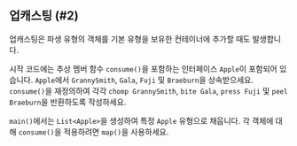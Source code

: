 ## 업캐스팅 (#2)

업캐스팅은 파생 유형의 객체를 기본 유형을 보유한 컨테이너에 추가할 때도 발생합니다.

시작 코드에는 추상 멤버 함수 `consume()`을 포함하는 인터페이스 `Apple`이 포함되어 있습니다. `Apple`에서 `GrannySmith`, `Gala`, `Fuji` 및 `Braeburn`을 상속받으세요. `consume()`을 재정의하여 각각 `chomp GrannySmith`, `bite Gala`, `press Fuji` 및 `peel Braeburn`을 반환하도록 작성하세요.

`main()`에서는 `List<Apple>`을 생성하여 특정 `Apple` 유형으로 채웁니다. 각 객체에 대해 `consume()`을 적용하려면 `map()`을 사용하세요.